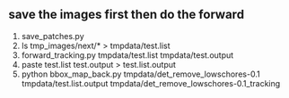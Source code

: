 ## save the images first then do the forward

1. save_patches.py
2. ls tmp_images/next/* > tmpdata/test.list
3. forward_tracking.py tmpdata/test.list tmpdata/test.output
4. paste test.list test.output > test.list.output
5. python bbox_map_back.py tmpdata/det_remove_lowschores-0.1 tmpdata/test.list.output tmpdata/det_remove_lowschores-0.1_tracking


